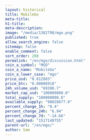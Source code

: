 ```yaml
---
layout: historical
title: MobileGo
meta-title: 
h1-title: 
meta-description: 
image: "/media/1382798/mgo.png"
published: true
allow_search_engine: false
sitemap: false
enable_comment: false
sort_order: 208
permalink: "/en/mgo/discussion.html"
coin_a_symbol: "MGO"
coin_a_name: "MobileGo"
coin_a_lower_case: "mgo"
price_usd: "0.812803"
price_btc: "0.00006918"
24h_volume_usd: "69380.7"
market_cap_usd: "100000000.0"
total_supply: "100000000.0"
available_supply: "98028877.0"
percent_change_1h: "0.4"
percent_change_24h: "6.94"
percent_change_7d: "-14.66"
last_updated: "1517140755"
parent-url: "/en/mgo/"
author: Sam
---
```


